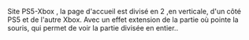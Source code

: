 Site PS5-Xbox , la page d'accueil est divisé en 2 ,en verticale, d'un côté PS5 et de l'autre Xbox.
Avec un effet extension de la partie où pointe la souris, qui permet de voir la partie divisée en entier.. 
